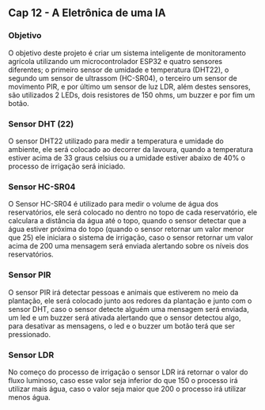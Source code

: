 ## Cap 12 - A Eletrônica de uma IA
### Objetivo
O objetivo deste projeto é criar um sistema inteligente de monitoramento agrícola utilizando um microcontrolador ESP32 e quatro sensores diferentes; o primeiro sensor de umidade e temperatura (DHT22), o segundo um sensor de ultrassom (HC-SR04), o terceiro um sensor de movimento PIR, e por último um sensor de luz LDR, além destes sensores, são utilizados 2 LEDs, dois resistores de 150 ohms, um buzzer e por fim um botão.

### Sensor DHT (22)
O sensor DHT22 utilizado para medir a temperatura e umidade do ambiente, ele será colocado ao decorrer da lavoura, quando a temperatura estiver acima de 33 graus celsius ou a umidade estiver abaixo de 40% o processo de irrigação será iniciado.

### Sensor HC-SR04
O Sensor HC-SR04 é utilizado para medir o volume de água dos reservatórios, ele será colocado no dentro no topo de cada reservatório, ele calculara a distância da água até o topo, quando o sensor detectar que a água estiver próxima do topo (quando o sensor retornar um valor menor que 25) ele iniciara o sistema de irrigação, caso o sensor retornar um valor acima de 200 uma mensagem será enviada alertando sobre os níveis dos reservatórios.

### Sensor PIR
O sensor PIR irá detectar pessoas e animais que estiverem no meio da plantação, ele será colocado junto aos redores da plantação e junto com o sensor DHT, caso o sensor detecte alguém uma mensagem será enviada, um led e um buzzer será ativada alertando que o sensor detectou algo, para desativar as mensagens, o led e o buzzer um botão terá que ser pressionado.

### Sensor LDR
No começo do processo de irrigação o sensor LDR irá retornar o valor do fluxo luminoso, caso esse valor seja inferior do que 150 o processo irá utilizar mais água, caso o valor seja maior que 200 o processo irá utilizar menos água.

